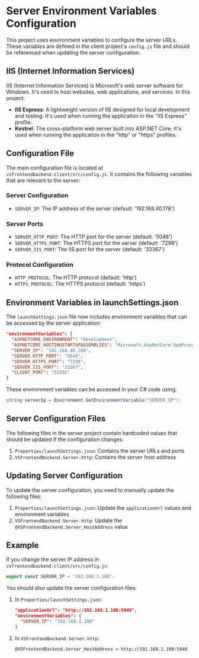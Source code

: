 # Server Environment Variables Configuration

This project uses environment variables to configure the server URLs. These variables are defined in the client project's `config.js` file and should be referenced when updating the server configuration.

## IIS (Internet Information Services)

IIS (Internet Information Services) is Microsoft's web server software for Windows. It's used to host websites, web applications, and services. In this project:

- **IIS Express**: A lightweight version of IIS designed for local development and testing. It's used when running the application in the "IIS Express" profile.
- **Kestrel**: The cross-platform web server built into ASP.NET Core. It's used when running the application in the "http" or "https" profiles.

## Configuration File

The main configuration file is located at `vsfrontendbackend.client/src/config.js`. It contains the following variables that are relevant to the server:

### Server Configuration
- `SERVER_IP`: The IP address of the server (default: '192.168.40.178')

### Server Ports
- `SERVER_HTTP_PORT`: The HTTP port for the server (default: '5048')
- `SERVER_HTTPS_PORT`: The HTTPS port for the server (default: '7299')
- `SERVER_IIS_PORT`: The IIS port for the server (default: '33367')

### Protocol Configuration
- `HTTP_PROTOCOL`: The HTTP protocol (default: 'http')
- `HTTPS_PROTOCOL`: The HTTPS protocol (default: 'https')

## Environment Variables in launchSettings.json

The `launchSettings.json` file now includes environment variables that can be accessed by the server application:

```json
"environmentVariables": {
  "ASPNETCORE_ENVIRONMENT": "Development",
  "ASPNETCORE_HOSTINGSTARTUPASSEMBLIES": "Microsoft.AspNetCore.SpaProxy",
  "SERVER_IP": "192.168.40.188",
  "SERVER_HTTP_PORT": "5048",
  "SERVER_HTTPS_PORT": "7299",
  "SERVER_IIS_PORT": "33367",
  "CLIENT_PORT": "53392"
}
```

These environment variables can be accessed in your C# code using:

```csharp
string serverIp = Environment.GetEnvironmentVariable("SERVER_IP");
```

## Server Configuration Files

The following files in the server project contain hardcoded values that should be updated if the configuration changes:

1. `Properties/launchSettings.json`: Contains the server URLs and ports
2. `VSFrontendBackend.Server.http`: Contains the server host address

## Updating Server Configuration

To update the server configuration, you need to manually update the following files:

1. `Properties/launchSettings.json`: Update the `applicationUrl` values and environment variables
2. `VSFrontendBackend.Server.http`: Update the `@VSFrontendBackend.Server_HostAddress` value

## Example

If you change the server IP address in `vsfrontendbackend.client/src/config.js`:

```javascript
export const SERVER_IP = '192.168.1.100';
```

You should also update the server configuration files:

1. In `Properties/launchSettings.json`:
   ```json
   "applicationUrl": "http://192.168.1.100:5048",
   "environmentVariables": {
     "SERVER_IP": "192.168.1.100"
   }
   ```

2. In `VSFrontendBackend.Server.http`:
   ```
   @VSFrontendBackend.Server_HostAddress = http://192.168.1.100:5048
   ``` 